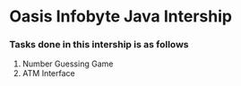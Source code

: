 # Oasis Infobyte Java Intership
### Tasks done in this intership is as follows

1. Number Guessing Game
2. ATM Interface
